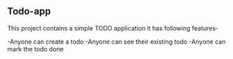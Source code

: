 ## Todo-app

This project contains a simple TODO application 
it has following features-

-Anyone can create a todo
-Anyone can see their existing todo
-Anyone can mark the todo done
